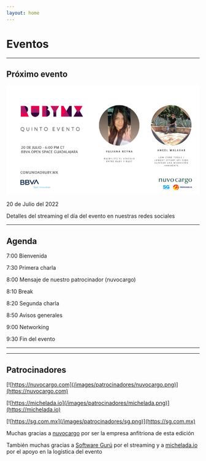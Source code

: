 ```yaml
---
layout: home
---
```


# Eventos

---

## Próximo evento

![](/images/eventos/julio_2022.png)

20 de Julio del 2022

<!-- Dirección: [Av. de las Américas 1254 - Piso 16, Country Club, 44610 Guadalajara, Jal.](https://g.page/wework-av-de-las-americas-1254) -->

<!-- Entrada libre. Registro [aquí](https://www.eventbrite.com/e/comunidad-ruby-mx-sesion-junio-2022-tickets-355647480187) -->

Detalles del streaming el día del evento en nuestras redes sociales

---

## Agenda


7:00 Bienvenida

7:30 Primera charla

8:00 Mensaje de nuestro patrocinador (nuvocargo)

8:10 Break

8:20 Segunda charla

8:50 Avisos generales

9:00 Networking

9:30 Fin del evento

---

<!-- ## Sobre nuestros ponentes -->

<!-- Bryan Guerrero -->

<!-- 25 años. Desarrollador Ruby de tiempo completo y ex-pythoner. Biker aficionado. Disfruta la naturaleza y practicar deporte, en especial taekwondo, y la cerveza oscura. -->

<!-- Eduardo García -->

<!-- Eduardo es software engineer en Salesloft, remoteando desde la ciudad de León(dres), Guanajuato. Además de golpear el teclado gran parte del día, gusta por ir al cine, pasear a su perro, armar carnitas asadas con amistades y familia y por supuesto, asistir a eventos de tecnología e incluso ayudar en la organización de las Calzada Code Talks en su ciudad. -->

---

## Patrocinadores

[![https://nuvocargo.com](/images/patrocinadores/nuvocargo.png)](https://nuvocargo.com)

[![https://michelada.io](/images/patrocinadores/michelada.png)](https://michelada.io)

[![https://sg.com.mx](/images/patrocinadores/sg.png)](https://sg.com.mx)

Muchas gracias a [nuvocargo](https://nuvocargo.com) por ser la empresa anfitriona de esta edición

También muchas gracias a [Software Gurú](https://sg.com.mx/) por el streaming y a [michelada.io](https://michelada.io) por
el apoyo en la logística del evento
